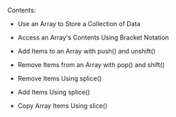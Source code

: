 Contents:

* Use an Array to Store a Collection of Data

* Access an Array's Contents Using Bracket Notation

* Add Items to an Array with push() and unshift()

* Remove Items from an Array with pop() and shift()

* Remove Items Using splice()

* Add Items Using splice()

* Copy Array Items Using slice()
